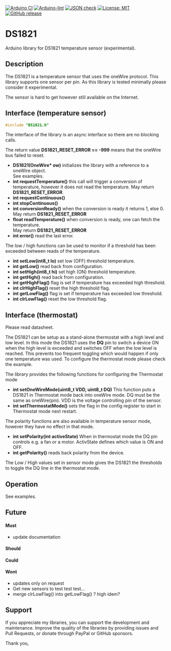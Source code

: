 
[![Arduino CI](https://github.com/RobTillaart/DS1821/workflows/Arduino%20CI/badge.svg)](https://github.com/marketplace/actions/arduino_ci)
[![Arduino-lint](https://github.com/RobTillaart/DS1821/actions/workflows/arduino-lint.yml/badge.svg)](https://github.com/RobTillaart/DS1821/actions/workflows/arduino-lint.yml)
[![JSON check](https://github.com/RobTillaart/DS1821/actions/workflows/jsoncheck.yml/badge.svg)](https://github.com/RobTillaart/DS1821/actions/workflows/jsoncheck.yml)
[![License: MIT](https://img.shields.io/badge/license-MIT-green.svg)](https://github.com/RobTillaart/DS1821/blob/master/LICENSE)
[![GitHub release](https://img.shields.io/github/release/RobTillaart/DS1821.svg?maxAge=3600)](https://github.com/RobTillaart/DS1821/releases)


# DS1821

Arduino library for DS1821 temperature sensor (experimental).


## Description

The DS1821 is a temperature sensor that uses the oneWire protocol.
This library supports one sensor per pin.
As this library is tested minimally please consider it experimental.

The sensor is hard to get however still available on the Internet.


## Interface (temperature sensor)

```cpp
#include "DS1821.h"
```

The interface of the library is an async interface so there are no blocking calls.

The return value **DS1821_RESET_ERROR == -999** means that the oneWire bus failed to reset.

- **DS1821(OneWire\* ow)** initializes the library with a reference to a oneWire object.  
See examples.
- **int requestTemperature()** this call will trigger a conversion of temperature,
however it does not read the temperature. May return **DS1821_RESET_ERROR**.
- **int requestContinuous()**
- **int stopContinuous()**
- **int conversionReady()** when the conversion is ready it returns 1, else 0.  
May return **DS1821_RESET_ERROR**
- **float readTemperature()** when conversion is ready, one can fetch the temperature.  
May return **DS1821_RESET_ERROR**
- **int error()** read the last error.

The low / high functions can be used to monitor if a threshold has been exceeded
between reads of the temperature.

- **int setLow(int8_t lo)** set low (OFF) threshold temperature.
- **int getLow()** read back from configuration.
- **int setHigh(int8_t hi)** set high (ON) threshold temperature.
- **int getHigh()** read back from configuration.
- **int getHighFlag()** flag is set if temperature has exceeded high threshold.
- **int clrHighFlag()** reset the high threshold flag.
- **int getLowFlag()** flag is set if temperature has exceeded low threshold.
- **int clrLowFlag()** reset the low threshold flag.


## Interface (thermostat)

Please read datasheet.

The DS1821 can be setup as a stand-alone thermostat with a high level and low level.
In this mode the DS1821 uses the **DQ** pin to switch a device ON when the high level
is exceeded and switches OFF when the low level is reached. 
This prevents too frequent toggling which would happen if only one temperature was used.
To configure the thermostat mode please check the example.

The library provides the following functions for configuring the Thermostat mode

- **int setOneWireMode(uint8_t VDD, uint8_t DQ)** 
This function puts a DS1821 in Thermostat mode back into oneWire mode.
DQ must be the same as oneWire(pin). 
VDD is the voltage controlling pin of the sensor. 
- **int setThermostatMode()** sets the flag in the config register to start in 
Thermostat mode next restart.

The polarity functions are also available in temperature sensor mode,
however they have no effect in that mode.

- **int setPolarity(int activeState)** When in thermostat mode the DQ pin controls e.g.
a fan or a motor. ActivState defines which value is ON and OFF.
- **int getPolarity()** reads back polarity from the device.

The Low / High values set in sensor mode gives the DS1821 the thresholds 
to toggle the DQ line in the thermostat mode.


## Operation

See examples.


## Future

#### Must

- update documentation

#### Should

#### Could

#### Wont

- updates only on request 
- Get new sensors to test test test...
- merge clrLowFlag() into getLowFlag() ? high idem?


## Support

If you appreciate my libraries, you can support the development and maintenance.
Improve the quality of the libraries by providing issues and Pull Requests, or
donate through PayPal or GitHub sponsors.

Thank you,

